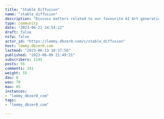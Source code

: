 ```yaml
---
title: "Stable Diffusion" 
name: "stable_diffusion"
description: "Discuss matters related to our favourite AI Art generation technologyAlso see* [Stable Diffusion Art](/c/share_your_art@lemmy.dbzer0.com) * [Stable Diffusion Anime](/c/share_anime_art@lemmy.dbzer0.com) "
type: community
date: "2023-06-21 14:54:12"
draft: false
nsfw: false
actor_id: "https://lemmy.dbzer0.com/c/stable_diffusion"
host: lemmy.dbzer0.com
lastmod: "2023-06-13 10:37:56"
published: "2023-06-09 21:49:21"
subscribers: 1145
posts: 55
comments: 141
weight: 55
dau: 8
wau: 70
mau: 85
instances:
- "lemmy_dbzer0_com"
tags: 
- "lemmy_dbzer0_com"

---
```

